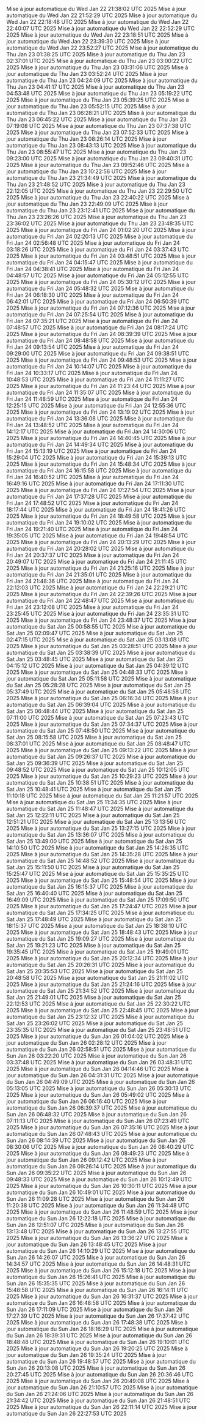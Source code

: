 Mise à jour automatique du Wed Jan 22 21:38:02 UTC 2025
Mise à jour automatique du Wed Jan 22 21:52:29 UTC 2025
Mise à jour automatique du Wed Jan 22 22:18:48 UTC 2025
Mise à jour automatique du Wed Jan 22 22:40:07 UTC 2025
Mise à jour automatique du Wed Jan 22 22:52:29 UTC 2025
Mise à jour automatique du Wed Jan 22 23:18:51 UTC 2025
Mise à jour automatique du Wed Jan 22 23:39:30 UTC 2025
Mise à jour automatique du Wed Jan 22 23:52:27 UTC 2025
Mise à jour automatique du Thu Jan 23 01:38:25 UTC 2025
Mise à jour automatique du Thu Jan 23 02:37:01 UTC 2025
Mise à jour automatique du Thu Jan 23 03:00:22 UTC 2025
Mise à jour automatique du Thu Jan 23 03:31:06 UTC 2025
Mise à jour automatique du Thu Jan 23 03:52:24 UTC 2025
Mise à jour automatique du Thu Jan 23 04:24:09 UTC 2025
Mise à jour automatique du Thu Jan 23 04:41:17 UTC 2025
Mise à jour automatique du Thu Jan 23 04:53:48 UTC 2025
Mise à jour automatique du Thu Jan 23 05:19:22 UTC 2025
Mise à jour automatique du Thu Jan 23 05:39:25 UTC 2025
Mise à jour automatique du Thu Jan 23 05:52:15 UTC 2025
Mise à jour automatique du Thu Jan 23 06:28:21 UTC 2025
Mise à jour automatique du Thu Jan 23 06:45:22 UTC 2025
Mise à jour automatique du Thu Jan 23 07:19:08 UTC 2025
Mise à jour automatique du Thu Jan 23 07:37:38 UTC 2025
Mise à jour automatique du Thu Jan 23 07:52:33 UTC 2025
Mise à jour automatique du Thu Jan 23 08:26:14 UTC 2025
Mise à jour automatique du Thu Jan 23 08:43:13 UTC 2025
Mise à jour automatique du Thu Jan 23 08:55:47 UTC 2025
Mise à jour automatique du Thu Jan 23 09:23:00 UTC 2025
Mise à jour automatique du Thu Jan 23 09:40:31 UTC 2025
Mise à jour automatique du Thu Jan 23 09:52:46 UTC 2025
Mise à jour automatique du Thu Jan 23 10:22:56 UTC 2025
Mise à jour automatique du Thu Jan 23 21:34:49 UTC 2025
Mise à jour automatique du Thu Jan 23 21:48:52 UTC 2025
Mise à jour automatique du Thu Jan 23 22:12:05 UTC 2025
Mise à jour automatique du Thu Jan 23 22:29:50 UTC 2025
Mise à jour automatique du Thu Jan 23 22:40:22 UTC 2025
Mise à jour automatique du Thu Jan 23 22:49:09 UTC 2025
Mise à jour automatique du Thu Jan 23 23:12:41 UTC 2025
Mise à jour automatique du Thu Jan 23 23:26:26 UTC 2025
Mise à jour automatique du Thu Jan 23 23:36:02 UTC 2025
Mise à jour automatique du Thu Jan 23 23:48:35 UTC 2025
Mise à jour automatique du Fri Jan 24 01:02:20 UTC 2025
Mise à jour automatique du Fri Jan 24 02:20:13 UTC 2025
Mise à jour automatique du Fri Jan 24 02:56:48 UTC 2025
Mise à jour automatique du Fri Jan 24 03:18:26 UTC 2025
Mise à jour automatique du Fri Jan 24 03:37:43 UTC 2025
Mise à jour automatique du Fri Jan 24 03:48:51 UTC 2025
Mise à jour automatique du Fri Jan 24 04:15:47 UTC 2025
Mise à jour automatique du Fri Jan 24 04:38:41 UTC 2025
Mise à jour automatique du Fri Jan 24 04:48:57 UTC 2025
Mise à jour automatique du Fri Jan 24 05:12:55 UTC 2025
Mise à jour automatique du Fri Jan 24 05:30:12 UTC 2025
Mise à jour automatique du Fri Jan 24 05:48:32 UTC 2025
Mise à jour automatique du Fri Jan 24 06:18:30 UTC 2025
Mise à jour automatique du Fri Jan 24 06:42:01 UTC 2025
Mise à jour automatique du Fri Jan 24 06:50:39 UTC 2025
Mise à jour automatique du Fri Jan 24 07:12:36 UTC 2025
Mise à jour automatique du Fri Jan 24 07:25:54 UTC 2025
Mise à jour automatique du Fri Jan 24 07:35:21 UTC 2025
Mise à jour automatique du Fri Jan 24 07:48:57 UTC 2025
Mise à jour automatique du Fri Jan 24 08:17:24 UTC 2025
Mise à jour automatique du Fri Jan 24 08:39:39 UTC 2025
Mise à jour automatique du Fri Jan 24 08:48:58 UTC 2025
Mise à jour automatique du Fri Jan 24 09:13:54 UTC 2025
Mise à jour automatique du Fri Jan 24 09:29:00 UTC 2025
Mise à jour automatique du Fri Jan 24 09:38:51 UTC 2025
Mise à jour automatique du Fri Jan 24 09:48:53 UTC 2025
Mise à jour automatique du Fri Jan 24 10:14:07 UTC 2025
Mise à jour automatique du Fri Jan 24 10:33:17 UTC 2025
Mise à jour automatique du Fri Jan 24 10:48:53 UTC 2025
Mise à jour automatique du Fri Jan 24 11:11:27 UTC 2025
Mise à jour automatique du Fri Jan 24 11:23:44 UTC 2025
Mise à jour automatique du Fri Jan 24 11:35:07 UTC 2025
Mise à jour automatique du Fri Jan 24 11:48:59 UTC 2025
Mise à jour automatique du Fri Jan 24 12:25:15 UTC 2025
Mise à jour automatique du Fri Jan 24 12:55:36 UTC 2025
Mise à jour automatique du Fri Jan 24 13:19:02 UTC 2025
Mise à jour automatique du Fri Jan 24 13:36:08 UTC 2025
Mise à jour automatique du Fri Jan 24 13:48:52 UTC 2025
Mise à jour automatique du Fri Jan 24 14:12:17 UTC 2025
Mise à jour automatique du Fri Jan 24 14:30:06 UTC 2025
Mise à jour automatique du Fri Jan 24 14:40:45 UTC 2025
Mise à jour automatique du Fri Jan 24 14:49:34 UTC 2025
Mise à jour automatique du Fri Jan 24 15:13:19 UTC 2025
Mise à jour automatique du Fri Jan 24 15:29:04 UTC 2025
Mise à jour automatique du Fri Jan 24 15:39:13 UTC 2025
Mise à jour automatique du Fri Jan 24 15:48:34 UTC 2025
Mise à jour automatique du Fri Jan 24 16:15:58 UTC 2025
Mise à jour automatique du Fri Jan 24 16:40:52 UTC 2025
Mise à jour automatique du Fri Jan 24 16:49:16 UTC 2025
Mise à jour automatique du Fri Jan 24 17:11:30 UTC 2025
Mise à jour automatique du Fri Jan 24 17:27:54 UTC 2025
Mise à jour automatique du Fri Jan 24 17:37:28 UTC 2025
Mise à jour automatique du Fri Jan 24 17:48:52 UTC 2025
Mise à jour automatique du Fri Jan 24 18:17:44 UTC 2025
Mise à jour automatique du Fri Jan 24 18:41:26 UTC 2025
Mise à jour automatique du Fri Jan 24 18:49:58 UTC 2025
Mise à jour automatique du Fri Jan 24 19:10:02 UTC 2025
Mise à jour automatique du Fri Jan 24 19:21:40 UTC 2025
Mise à jour automatique du Fri Jan 24 19:35:05 UTC 2025
Mise à jour automatique du Fri Jan 24 19:48:54 UTC 2025
Mise à jour automatique du Fri Jan 24 20:13:29 UTC 2025
Mise à jour automatique du Fri Jan 24 20:28:02 UTC 2025
Mise à jour automatique du Fri Jan 24 20:37:37 UTC 2025
Mise à jour automatique du Fri Jan 24 20:49:07 UTC 2025
Mise à jour automatique du Fri Jan 24 21:11:45 UTC 2025
Mise à jour automatique du Fri Jan 24 21:25:16 UTC 2025
Mise à jour automatique du Fri Jan 24 21:35:01 UTC 2025
Mise à jour automatique du Fri Jan 24 21:48:36 UTC 2025
Mise à jour automatique du Fri Jan 24 22:12:03 UTC 2025
Mise à jour automatique du Fri Jan 24 22:29:21 UTC 2025
Mise à jour automatique du Fri Jan 24 22:39:26 UTC 2025
Mise à jour automatique du Fri Jan 24 22:48:47 UTC 2025
Mise à jour automatique du Fri Jan 24 23:12:08 UTC 2025
Mise à jour automatique du Fri Jan 24 23:25:45 UTC 2025
Mise à jour automatique du Fri Jan 24 23:35:31 UTC 2025
Mise à jour automatique du Fri Jan 24 23:48:37 UTC 2025
Mise à jour automatique du Sat Jan 25 00:58:55 UTC 2025
Mise à jour automatique du Sat Jan 25 02:09:47 UTC 2025
Mise à jour automatique du Sat Jan 25 02:47:15 UTC 2025
Mise à jour automatique du Sat Jan 25 03:13:08 UTC 2025
Mise à jour automatique du Sat Jan 25 03:28:51 UTC 2025
Mise à jour automatique du Sat Jan 25 03:38:39 UTC 2025
Mise à jour automatique du Sat Jan 25 03:48:45 UTC 2025
Mise à jour automatique du Sat Jan 25 04:15:12 UTC 2025
Mise à jour automatique du Sat Jan 25 04:39:12 UTC 2025
Mise à jour automatique du Sat Jan 25 04:48:33 UTC 2025
Mise à jour automatique du Sat Jan 25 05:11:58 UTC 2025
Mise à jour automatique du Sat Jan 25 05:28:28 UTC 2025
Mise à jour automatique du Sat Jan 25 05:37:49 UTC 2025
Mise à jour automatique du Sat Jan 25 05:48:58 UTC 2025
Mise à jour automatique du Sat Jan 25 06:16:34 UTC 2025
Mise à jour automatique du Sat Jan 25 06:39:04 UTC 2025
Mise à jour automatique du Sat Jan 25 06:48:44 UTC 2025
Mise à jour automatique du Sat Jan 25 07:11:00 UTC 2025
Mise à jour automatique du Sat Jan 25 07:23:43 UTC 2025
Mise à jour automatique du Sat Jan 25 07:34:37 UTC 2025
Mise à jour automatique du Sat Jan 25 07:48:50 UTC 2025
Mise à jour automatique du Sat Jan 25 08:15:58 UTC 2025
Mise à jour automatique du Sat Jan 25 08:37:01 UTC 2025
Mise à jour automatique du Sat Jan 25 08:48:47 UTC 2025
Mise à jour automatique du Sat Jan 25 09:13:22 UTC 2025
Mise à jour automatique du Sat Jan 25 09:26:37 UTC 2025
Mise à jour automatique du Sat Jan 25 09:36:39 UTC 2025
Mise à jour automatique du Sat Jan 25 09:48:52 UTC 2025
Mise à jour automatique du Sat Jan 25 10:12:05 UTC 2025
Mise à jour automatique du Sat Jan 25 10:29:23 UTC 2025
Mise à jour automatique du Sat Jan 25 10:38:51 UTC 2025
Mise à jour automatique du Sat Jan 25 10:48:41 UTC 2025
Mise à jour automatique du Sat Jan 25 11:10:18 UTC 2025
Mise à jour automatique du Sat Jan 25 11:21:57 UTC 2025
Mise à jour automatique du Sat Jan 25 11:34:35 UTC 2025
Mise à jour automatique du Sat Jan 25 11:48:47 UTC 2025
Mise à jour automatique du Sat Jan 25 12:22:11 UTC 2025
Mise à jour automatique du Sat Jan 25 12:51:21 UTC 2025
Mise à jour automatique du Sat Jan 25 13:13:56 UTC 2025
Mise à jour automatique du Sat Jan 25 13:27:15 UTC 2025
Mise à jour automatique du Sat Jan 25 13:36:07 UTC 2025
Mise à jour automatique du Sat Jan 25 13:49:00 UTC 2025
Mise à jour automatique du Sat Jan 25 14:10:50 UTC 2025
Mise à jour automatique du Sat Jan 25 14:26:35 UTC 2025
Mise à jour automatique du Sat Jan 25 14:35:28 UTC 2025
Mise à jour automatique du Sat Jan 25 14:48:52 UTC 2025
Mise à jour automatique du Sat Jan 25 15:11:50 UTC 2025
Mise à jour automatique du Sat Jan 25 15:25:47 UTC 2025
Mise à jour automatique du Sat Jan 25 15:35:25 UTC 2025
Mise à jour automatique du Sat Jan 25 15:48:54 UTC 2025
Mise à jour automatique du Sat Jan 25 16:15:37 UTC 2025
Mise à jour automatique du Sat Jan 25 16:40:40 UTC 2025
Mise à jour automatique du Sat Jan 25 16:49:09 UTC 2025
Mise à jour automatique du Sat Jan 25 17:09:50 UTC 2025
Mise à jour automatique du Sat Jan 25 17:24:47 UTC 2025
Mise à jour automatique du Sat Jan 25 17:34:25 UTC 2025
Mise à jour automatique du Sat Jan 25 17:48:49 UTC 2025
Mise à jour automatique du Sat Jan 25 18:15:37 UTC 2025
Mise à jour automatique du Sat Jan 25 18:38:10 UTC 2025
Mise à jour automatique du Sat Jan 25 18:48:43 UTC 2025
Mise à jour automatique du Sat Jan 25 19:09:27 UTC 2025
Mise à jour automatique du Sat Jan 25 19:21:23 UTC 2025
Mise à jour automatique du Sat Jan 25 19:35:45 UTC 2025
Mise à jour automatique du Sat Jan 25 19:49:01 UTC 2025
Mise à jour automatique du Sat Jan 25 20:12:34 UTC 2025
Mise à jour automatique du Sat Jan 25 20:26:31 UTC 2025
Mise à jour automatique du Sat Jan 25 20:35:53 UTC 2025
Mise à jour automatique du Sat Jan 25 20:48:58 UTC 2025
Mise à jour automatique du Sat Jan 25 21:11:02 UTC 2025
Mise à jour automatique du Sat Jan 25 21:24:16 UTC 2025
Mise à jour automatique du Sat Jan 25 21:34:52 UTC 2025
Mise à jour automatique du Sat Jan 25 21:49:01 UTC 2025
Mise à jour automatique du Sat Jan 25 22:12:53 UTC 2025
Mise à jour automatique du Sat Jan 25 22:30:22 UTC 2025
Mise à jour automatique du Sat Jan 25 22:48:45 UTC 2025
Mise à jour automatique du Sat Jan 25 23:12:32 UTC 2025
Mise à jour automatique du Sat Jan 25 23:26:02 UTC 2025
Mise à jour automatique du Sat Jan 25 23:35:35 UTC 2025
Mise à jour automatique du Sat Jan 25 23:48:51 UTC 2025
Mise à jour automatique du Sun Jan 26 01:04:02 UTC 2025
Mise à jour automatique du Sun Jan 26 02:28:12 UTC 2025
Mise à jour automatique du Sun Jan 26 02:58:51 UTC 2025
Mise à jour automatique du Sun Jan 26 03:22:20 UTC 2025
Mise à jour automatique du Sun Jan 26 03:37:48 UTC 2025
Mise à jour automatique du Sun Jan 26 03:48:31 UTC 2025
Mise à jour automatique du Sun Jan 26 04:14:46 UTC 2025
Mise à jour automatique du Sun Jan 26 04:31:31 UTC 2025
Mise à jour automatique du Sun Jan 26 04:49:09 UTC 2025
Mise à jour automatique du Sun Jan 26 05:13:05 UTC 2025
Mise à jour automatique du Sun Jan 26 05:30:13 UTC 2025
Mise à jour automatique du Sun Jan 26 05:49:02 UTC 2025
Mise à jour automatique du Sun Jan 26 06:16:40 UTC 2025
Mise à jour automatique du Sun Jan 26 06:39:37 UTC 2025
Mise à jour automatique du Sun Jan 26 06:48:32 UTC 2025
Mise à jour automatique du Sun Jan 26 07:11:13 UTC 2025
Mise à jour automatique du Sun Jan 26 07:23:49 UTC 2025
Mise à jour automatique du Sun Jan 26 07:35:16 UTC 2025
Mise à jour automatique du Sun Jan 26 07:48:43 UTC 2025
Mise à jour automatique du Sun Jan 26 08:14:39 UTC 2025
Mise à jour automatique du Sun Jan 26 08:30:06 UTC 2025
Mise à jour automatique du Sun Jan 26 08:40:29 UTC 2025
Mise à jour automatique du Sun Jan 26 08:49:23 UTC 2025
Mise à jour automatique du Sun Jan 26 09:12:42 UTC 2025
Mise à jour automatique du Sun Jan 26 09:26:14 UTC 2025
Mise à jour automatique du Sun Jan 26 09:35:22 UTC 2025
Mise à jour automatique du Sun Jan 26 09:48:33 UTC 2025
Mise à jour automatique du Sun Jan 26 10:12:49 UTC 2025
Mise à jour automatique du Sun Jan 26 10:30:11 UTC 2025
Mise à jour automatique du Sun Jan 26 10:49:01 UTC 2025
Mise à jour automatique du Sun Jan 26 11:09:28 UTC 2025
Mise à jour automatique du Sun Jan 26 11:20:38 UTC 2025
Mise à jour automatique du Sun Jan 26 11:34:48 UTC 2025
Mise à jour automatique du Sun Jan 26 11:48:59 UTC 2025
Mise à jour automatique du Sun Jan 26 12:22:18 UTC 2025
Mise à jour automatique du Sun Jan 26 12:51:07 UTC 2025
Mise à jour automatique du Sun Jan 26 13:13:48 UTC 2025
Mise à jour automatique du Sun Jan 26 13:27:55 UTC 2025
Mise à jour automatique du Sun Jan 26 13:36:27 UTC 2025
Mise à jour automatique du Sun Jan 26 13:48:45 UTC 2025
Mise à jour automatique du Sun Jan 26 14:10:29 UTC 2025
Mise à jour automatique du Sun Jan 26 14:26:07 UTC 2025
Mise à jour automatique du Sun Jan 26 14:34:57 UTC 2025
Mise à jour automatique du Sun Jan 26 14:48:31 UTC 2025
Mise à jour automatique du Sun Jan 26 15:12:18 UTC 2025
Mise à jour automatique du Sun Jan 26 15:26:41 UTC 2025
Mise à jour automatique du Sun Jan 26 15:35:35 UTC 2025
Mise à jour automatique du Sun Jan 26 15:48:58 UTC 2025
Mise à jour automatique du Sun Jan 26 16:14:11 UTC 2025
Mise à jour automatique du Sun Jan 26 16:31:37 UTC 2025
Mise à jour automatique du Sun Jan 26 16:48:58 UTC 2025
Mise à jour automatique du Sun Jan 26 17:11:09 UTC 2025
Mise à jour automatique du Sun Jan 26 17:27:39 UTC 2025
Mise à jour automatique du Sun Jan 26 17:37:42 UTC 2025
Mise à jour automatique du Sun Jan 26 17:48:38 UTC 2025
Mise à jour automatique du Sun Jan 26 18:16:29 UTC 2025
Mise à jour automatique du Sun Jan 26 18:39:31 UTC 2025
Mise à jour automatique du Sun Jan 26 18:48:48 UTC 2025
Mise à jour automatique du Sun Jan 26 19:10:01 UTC 2025
Mise à jour automatique du Sun Jan 26 19:20:25 UTC 2025
Mise à jour automatique du Sun Jan 26 19:35:24 UTC 2025
Mise à jour automatique du Sun Jan 26 19:48:57 UTC 2025
Mise à jour automatique du Sun Jan 26 20:13:08 UTC 2025
Mise à jour automatique du Sun Jan 26 20:27:45 UTC 2025
Mise à jour automatique du Sun Jan 26 20:36:46 UTC 2025
Mise à jour automatique du Sun Jan 26 20:49:08 UTC 2025
Mise à jour automatique du Sun Jan 26 21:10:57 UTC 2025
Mise à jour automatique du Sun Jan 26 21:24:06 UTC 2025
Mise à jour automatique du Sun Jan 26 21:34:42 UTC 2025
Mise à jour automatique du Sun Jan 26 21:48:51 UTC 2025
Mise à jour automatique du Sun Jan 26 22:11:14 UTC 2025
Mise à jour automatique du Sun Jan 26 22:27:53 UTC 2025
